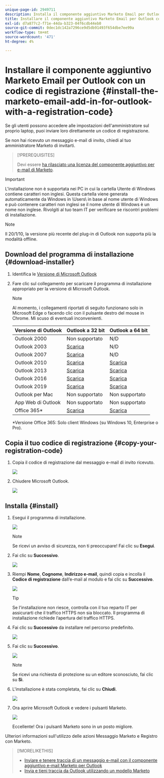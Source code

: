 ```yaml
---
unique-page-id: 2949711
description: Installa il componente aggiuntivo Marketo Email per Outlook con un codice di registrazione - Marketo Docs - Documentazione del prodotto
title: Installare il componente aggiuntivo Marketo Email per Outlook con un codice di registrazione
exl-id: d7a877c2-f71e-44da-b323-04f6cdb44eb0
source-git-commit: 0dec1dc142a7296ce9d5db91493f654dbe7ee99a
workflow-type: tm+mt
source-wordcount: '471'
ht-degree: 4%

---
```


# Installare il componente aggiuntivo Marketo Email per Outlook con un codice di registrazione {#install-the-marketo-email-add-in-for-outlook-with-a-registration-code}

Se gli utenti possono accedere alle impostazioni dell&#39;amministratore sul proprio laptop, puoi inviare loro direttamente un codice di registrazione.

Se non hai ricevuto un messaggio e-mail di invito, chiedi al tuo amministratore Marketo di invitarti.

>[!PREREQUISITES]
>
>Devi essere [ha rilasciato una licenza del componente aggiuntivo per e-mail di Marketo](/help/marketo/product-docs/marketo-sales-insight/msi-outlook-plugin/issue-a-marketo-email-add-in-license.md).

>[!IMPORTANT]
>
>L&#39;installazione non è supportata nei PC in cui la cartella Utente di Windows contiene caratteri non inglesi. Questa cartella viene generata automaticamente da Windows in <System Root>\Users\ in base al nome utente di Windows e può contenere caratteri non inglesi se il nome utente di Windows è un nome non inglese. Rivolgiti al tuo team IT per verificare se riscontri problemi di installazione.

>[!NOTE]
>
>Il 20/1/10, la versione più recente del plug-in di Outlook non supporta più la modalità offline.

## Download del programma di installazione {#download-installer}

1. Identifica le [Versione di Microsoft Outlook](https://support.office.com/en-us/article/what-version-of-outlook-do-i-have-b3a9568c-edb5-42b9-9825-d48d82b2257c)

1. Fare clic sul collegamento per scaricare il programma di installazione appropriato per la versione di Microsoft Outlook.

   >[!NOTE]
   >
   >Al momento, i collegamenti riportati di seguito funzionano solo in Microsoft Edge o facendo clic con il pulsante destro del mouse in Chrome. Mi scuso di eventuali inconvenienti.

   | Versione di Outlook | Outlook a 32 bit | Outlook a 64 bit |
   |---|---|---|
   | Outlook 2000 | Non supportato | N/D |
   | Outlook 2003 | [Scarica](https://munchkin.marketo.net/MarketoAddInSetup32.msi) | N/D |
   | Outlook 2007 | [Scarica](https://munchkin.marketo.net/MarketoAddInSetup32.msi) | N/D |
   | Outlook 2010 | [Scarica](https://munchkin.marketo.net/MarketoAddInSetup32.msi) | [Scarica](https://munchkin.marketo.net/MarketoAddInSetup64.msi) |
   | Outlook 2013 | [Scarica](https://munchkin.marketo.net/MarketoAddInSetup32.msi) | [Scarica](https://munchkin.marketo.net/MarketoAddInSetup64.msi) |
   | Outlook 2016 | [Scarica](https://munchkin.marketo.net/MarketoAddInSetup32.msi) | [Scarica](https://munchkin.marketo.net/MarketoAddInSetup64.msi) |
   | Outlook 2019 | [Scarica](https://munchkin.marketo.net/MarketoAddInSetup32.msi) | [Scarica](https://munchkin.marketo.net/MarketoAddInSetup64.msi) |
   | Outlook per Mac | Non supportato | Non supportato |
   | App Web di Outlook | Non supportato | Non supportato |
   | Office 365* | [Scarica](https://munchkin.marketo.net/MarketoAddInSetup32.msi) | [Scarica](https://munchkin.marketo.net/MarketoAddInSetup64.msi) |

   *Versione Office 365: Solo client Windows (su Windows 10, Enterprise o Pro).

## Copia il tuo codice di registrazione {#copy-your-registration-code}

1. Copia il codice di registrazione dal messaggio e-mail di invito ricevuto.

   ![](assets/image2016-7-22-10-3a45-3a10.png)

1. Chiudere Microsoft Outlook.

   ![](assets/ent-key-close-outlook-hand.png)

## Installa {#install}

1. Esegui il programma di installazione.

   ![](assets/image2016-7-25-10-3a23-3a33.png)

   >[!NOTE]
   >
   >Se ricevi un avviso di sicurezza, non ti preoccupare! Fai clic su **Esegui**.

1. Fai clic su **Successivo**.

   ![](assets/welcome-to-the-setup-wizard-hand.png)

1. Riempi **Nome**, **Cognome**, **Indirizzo e-mail**, quindi copia e incolla il **Codice di registrazione** dall’e-mail al modulo e fai clic su **Successivo**.

   ![](assets/enter-your-information-hands.png)

   >[!TIP]
   >
   >Se l&#39;installazione non riesce, controlla con il tuo reparto IT per assicurarti che il traffico HTTPS non sia bloccato. Il programma di installazione richiede l’apertura del traffico HTTPS.

1. Fai clic su **Successivo** da installare nel percorso predefinito.

   ![](assets/select-installation-folder-hand.png)

1. Fai clic su **Successivo**.

   ![](assets/confirm-installation-hand.png)

   >[!NOTE]
   >
   >Se ricevi una richiesta di protezione su un editore sconosciuto, fai clic su **Sì**.

1. L&#39;installazione è stata completata, fai clic su **Chiudi**.

   ![](assets/image2014-9-23-15-3a52-3a11.png)

1. Ora aprire Microsoft Outlook e vedere i pulsanti Marketo.

   ![](assets/image2016-8-24-15-3a47-3a38.png)

   Eccellente! Ora i pulsanti Marketo sono in un posto migliore.

Ulteriori informazioni sull&#39;utilizzo delle azioni Messaggio Marketo e Registro con Marketo.

>[!MORELIKETHIS]
>
>* [Inviare e tenere traccia di un messaggio e-mail con il componente aggiuntivo e-mail Marketo per Outlook](/help/marketo/product-docs/marketo-sales-insight/msi-outlook-plugin/send-and-track-an-email-with-the-email-add-in-for-outlook.md)
>* [Invia e tieni traccia da Outlook utilizzando un modello Marketo](/help/marketo/product-docs/marketo-sales-insight/msi-outlook-plugin/send-and-track-from-outlook-using-a-marketo-template.md)

